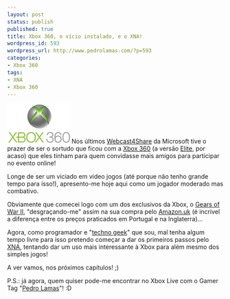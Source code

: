 ```yaml
---
layout: post
status: publish
published: true
title: Xbox 360, o vício instalado, e o XNA!
wordpress_id: 593
wordpress_url: http://www.pedrolamas.com/?p=593
categories:
- Xbox 360
tags:
- XNA
- Xbox 360
---
```

[![Xbox 360](wp-content/uploads/2009/02/xbox-360.jpg "Xbox 360")](http://www.xbox.com/pt-PT/)Nos últimos [Webcast4Share](http://www.microsoft.com/portugal/msdn/webcasts4share/default.mspx) da Microsoft tive o prazer de ser o sortudo que ficou com a [Xbox 360](http://www.xbox.com/pt-PT/) (a versão [Elite](http://www.xbox.com/pt-PT/hardware/x/xbox360elitesystem/), por acaso) que eles tinham para quem convidasse mais amigos para participar no evento online!

Longe de ser um viciado em video jogos (até porque não tenho grande tempo para isso!), apresento-me hoje aqui como um jogador moderado mas combativo.

Obviamente que comecei logo com um dos exclusivos da Xbox, o [Gears of War II](http://www.xbox.com/pt-PT/games/g/gearsofwar2/), "desgraçando-me" assim na sua compra pelo [Amazon.uk](http://www.amazon.co.uk/) (é incrivel a diferença entre os preços praticados em Portugal e na Inglaterra)...

Agora, como programador e "[techno geek](http://en.wiktionary.org/wiki/techno_geek)" que sou, mal tenha algum tempo livre para isso pretendo começar a dar os primeiros passos pelo [XNA](http://www.xna.com/), tentando dar um uso mais interessante à Xbox para além mesmo dos simples jogos!

A ver vamos, nos próximos capítulos! ;)

P.S.: já agora, quem quiser pode-me encontrar no Xbox Live com o Gamer Tag "[Pedro Lamas](http://live.xbox.com/member/Pedro%20Lamas)"! :D
